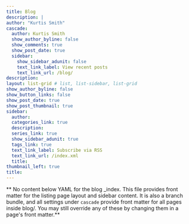```yaml
---
title: Blog
description: | 
author: "Kurtis Smith"
cascade:
  author: Kurtis Smith
  show_author_byline: false
  show_comments: true
  show_post_date: true
  sidebar:
    show_sidebar_adunit: false
    text_link_label: View recent posts
    text_link_url: /blog/
description: 
layout: list-grid # list, list-sidebar, list-grid
show_author_byline: false
show_button_links: false
show_post_date: true
show_post_thumbnail: true
sidebar:
  author: 
  categories_link: true
  description: 
  series_link: true
  show_sidebar_adunit: true
  tags_link: true
  text_link_label: Subscribe via RSS
  text_link_url: /index.xml
  title: 
thumbnail_left: true
title: 
---
```


** No content below YAML for the blog _index. This file provides front matter for the listing page layout and sidebar content. It is also a branch bundle, and all settings under `cascade` provide front matter for all pages inside blog/. You may still override any of these by changing them in a page's front matter.**

